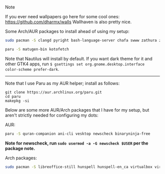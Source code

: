 > [!NOTE]
> If you ever need wallpapers go here for some cool ones: https://github.com/dharmx/walls
> Wallhaven is also pretty nice.

Some Arch/AUR packages to install ahead of using my setup:

```bash
sudo pacman -S clangd pyright bash-language-server chafa swww zathura zathura-pdf-poppler zathura-cb fzf zsh python-setuptools zoxide nvtop htop bat waybar fuzzel kitty sunsetr hyprlock hypridle wireplumber pipwire-pulse noto-fonts noto-fonts-cjk noto-fonts-emoji ttf-jetbrains-mono-nerd mandb man-pages mako unzip 7zip git helix niri xwayland-satellite xdg-desktop-portal-gnome xdg-desktop-portal
```

```bash
paru -S matugen-bin kotofetch
```

Note that Nautilus will install by default. If you want dark theme for it and other GTK4 apps, run `$ gsettings set org.gnome.desktop.interface color-scheme prefer-dark`.

---

Note that I use Paru as my AUR helper; install as follows:

```
git clone https://aur.archlinux.org/paru.git
cd paru
makepkg -si
```


Below are some more AUR/Arch packages that I have for my setup, but aren't strictly needed for configuring my dots:

AUR:
```bash
paru -S quran-companion ani-cli vesktop newscheck binaryninja-free
```

**Note for newscheck, run `sudo usermod -a -G newscheck $USER` per the package note.**

Arch packages:
```bash
sudo pacman -S libreoffice-still hunspell hunspell-en_ca virtualbox virtualbox-host-dkms nvidia-dkms nvidia-utils mpv feh
```
